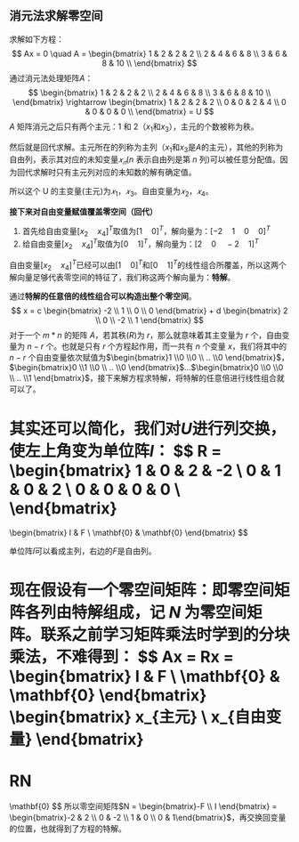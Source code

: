 ## 消元法求解零空间

求解如下方程：
$$
Ax = 0 \quad A = 
\begin{bmatrix}
1 & 2 & 2 & 2 \\
2 & 4 & 6 & 8 \\
3 & 6 & 8 & 10 \\
\end{bmatrix}
$$
通过消元法处理矩阵$A$：
$$
\begin{bmatrix}
1 & 2 & 2 & 2 \\
2 & 4 & 6 & 8 \\
3 & 6 & 8 & 10 \\
\end{bmatrix} \rightarrow
\begin{bmatrix}
1 & 2 & 2 & 2 \\
0 & 0 & 2 & 4 \\
0 & 0 & 0 & 0 \\
\end{bmatrix}
= U
$$
 $A$ 矩阵消元之后只有两个主元：1 和 2（$x_1$和$x_3$），主元的个数被称为秩。

然后就是回代求解。主元所在的列称为主列（$x_1$和$x_3$是$A$的主元），其他的列称为自由列，表示其对应的未知变量$𝑥_𝑛$($n$ 表示自由列是第 $n$ 列)可以被任意分配值。因为回代求解时只有主元列对应的未知数的解有确定值。

 所以这个 U 的主变量(主元)为$𝑥_1$，$𝑥_3$。自由变量为$𝑥_2$，$𝑥_4$。

**接下来对自由变量赋值覆盖零空间（回代）**

1. 首先给自由变量${[x_2 \quad x_4]}^T$取值为${[1 \quad 0]}^T$，解向量为：${[-2 \quad 1 \quad 0 \quad 0]}^T$
2. 给自由变量${[x_2 \quad x_4]}^T$取值为${[0 \quad 1]}^T$，解向量为：${[2 \quad 0 \quad -2 \quad 1]}^T$

自由变量${[x_2 \quad x_4]}^T$已经可以由${[1 \quad 0]}^T$和${[0 \quad 1]}^T$的线性组合所覆盖，所以这两个解向量足够代表零空间的特征了，我们称这两个解向量为：**特解**。

通过**特解的任意倍的线性组合可以构造出整个零空间**。
$$
x = c
\begin{bmatrix}
-2 \\ 1 \\ 0 \\ 0
\end{bmatrix}
+
d
\begin{bmatrix}
2 \\ 0 \\ -2 \\ 1
\end{bmatrix}
$$
对于一个 $m*n$ 的矩阵 $A$，若其秩($R$)为 $r$，那么就意味着其主变量为 $r$ 个，自由变量为 $n-r$ 个。也就是只有 $r$ 个方程起作用，而一共有 $n$ 个变量 $x$，我们将其中的 $n-r$ 个自由变量依次赋值为$\begin{bmatrix}1 \\0 \\0 \\ .. \\0 \end{bmatrix}$，$\begin{bmatrix}0 \\1 \\0 \\ .. \\0 \end{bmatrix}$...$\begin{bmatrix}0 \\0 \\0 \\ .. \\1 \end{bmatrix}$，接下来解方程求特解，将特解的任意倍进行线性组合就可以了。

其实还可以简化，我们对$U$进行列交换，使左上角变为单位阵$I$：
$$
R = 
\begin{bmatrix}
1 & 0 & 2 & -2 \\
0 & 1 & 0 & 2 \\
0 & 0 & 0 & 0 \\
\end{bmatrix}
=
\begin{bmatrix}
I & F \\
\mathbf{0} & \mathbf{0}
\end{bmatrix}
$$

单位阵$I$可以看成主列，右边的$F$是自由列。

现在假设有一个零空间矩阵：即零空间矩阵各列由特解组成，记 $N$ 为零空间矩阵。联系之前学习矩阵乘法时学到的分块乘法，不难得到：
$$
Ax = Rx = 
\begin{bmatrix}
I & F \\
\mathbf{0} & \mathbf{0}
\end{bmatrix}
\begin{bmatrix}
x_{主元} \\
x_{自由变量}
\end{bmatrix}
= 
RN
=
\mathbf{0}
$$
所以零空间矩阵$N = \begin{bmatrix}-F \\ I \end{bmatrix} = \begin{bmatrix}-2 & 2 \\ 0 & -2 \\ 1 & 0 \\ 0 & 1\end{bmatrix}$，再交换回变量的位置，也就得到了方程的特解。



